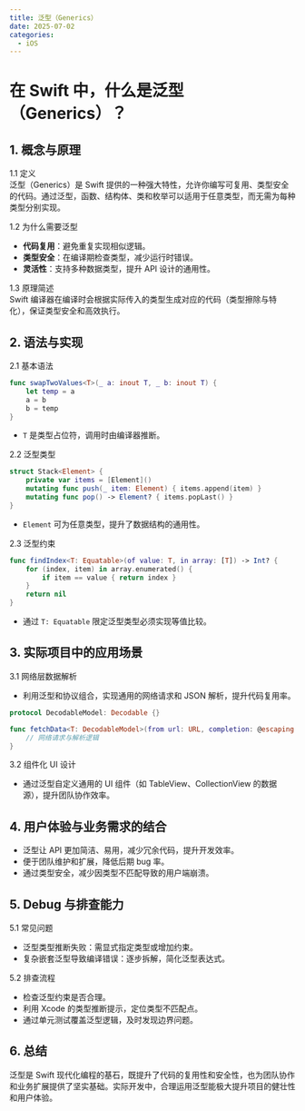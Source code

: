 ```yaml
---
title: 泛型（Generics）
date: 2025-07-02
categories:
  - iOS
---
```


# 在 Swift 中，什么是泛型（Generics）？

## 1. 概念与原理

1.1 定义  
泛型（Generics）是 Swift 提供的一种强大特性，允许你编写可复用、类型安全的代码。通过泛型，函数、结构体、类和枚举可以适用于任意类型，而无需为每种类型分别实现。

1.2 为什么需要泛型  
- **代码复用**：避免重复实现相似逻辑。
- **类型安全**：在编译期检查类型，减少运行时错误。
- **灵活性**：支持多种数据类型，提升 API 设计的通用性。

1.3 原理简述  
Swift 编译器在编译时会根据实际传入的类型生成对应的代码（类型擦除与特化），保证类型安全和高效执行。

## 2. 语法与实现

2.1 基本语法
```swift
func swapTwoValues<T>(_ a: inout T, _ b: inout T) {
    let temp = a
    a = b
    b = temp
}
```
- `T` 是类型占位符，调用时由编译器推断。

2.2 泛型类型
```swift
struct Stack<Element> {
    private var items = [Element]()
    mutating func push(_ item: Element) { items.append(item) }
    mutating func pop() -> Element? { items.popLast() }
}
```
- `Element` 可为任意类型，提升了数据结构的通用性。

2.3 泛型约束
```swift
func findIndex<T: Equatable>(of value: T, in array: [T]) -> Int? {
    for (index, item) in array.enumerated() {
        if item == value { return index }
    }
    return nil
}
```
- 通过 `T: Equatable` 限定泛型类型必须实现等值比较。

## 3. 实际项目中的应用场景

3.1 网络层数据解析
- 利用泛型和协议组合，实现通用的网络请求和 JSON 解析，提升代码复用率。
```swift
protocol DecodableModel: Decodable {}

func fetchData<T: DecodableModel>(from url: URL, completion: @escaping (Result<T, Error>) -> Void) {
    // 网络请求与解析逻辑
}
```

3.2 组件化 UI 设计
- 通过泛型自定义通用的 UI 组件（如 TableView、CollectionView 的数据源），提升团队协作效率。

## 4. 用户体验与业务需求的结合
- 泛型让 API 更加简洁、易用，减少冗余代码，提升开发效率。
- 便于团队维护和扩展，降低后期 bug 率。
- 通过类型安全，减少因类型不匹配导致的用户端崩溃。

## 5. Debug 与排查能力

5.1 常见问题
- 泛型类型推断失败：需显式指定类型或增加约束。
- 复杂嵌套泛型导致编译错误：逐步拆解，简化泛型表达式。

5.2 排查流程
- 检查泛型约束是否合理。
- 利用 Xcode 的类型推断提示，定位类型不匹配点。
- 通过单元测试覆盖泛型逻辑，及时发现边界问题。

## 6. 总结
泛型是 Swift 现代化编程的基石，既提升了代码的复用性和安全性，也为团队协作和业务扩展提供了坚实基础。实际开发中，合理运用泛型能极大提升项目的健壮性和用户体验。
